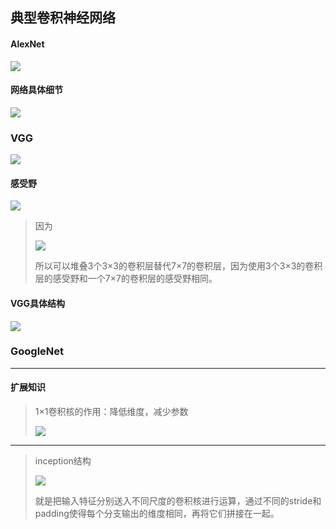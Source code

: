 ## 典型卷积神经网络

#### AlexNet

![](D:\研究生文献\图像理解\AlexNet1.png)

#### 网络具体细节

![](D:\研究生文献\图像理解\AlexNet2.png)



### VGG

![](D:\研究生文献\图像理解\VGG1.png)

#### 感受野

![](D:\研究生文献\图像理解\VGG2.png)

> 因为
>
> ![](D:\研究生文献\图像理解\VGG3.png)
>
> 所以可以堆叠3个3×3的卷积层替代7×7的卷积层，因为使用3个3×3的卷积层的感受野和一个7×7的卷积层的感受野相同。

#### VGG具体结构

![](D:\研究生文献\图像理解\VGG4.png)



### GoogleNet

---

#### 扩展知识

> 1×1卷积核的作用：降低维度，减少参数
>
> ![](D:\研究生文献\图像理解\GoogleNet1.png)
>
> 

---

> inception结构
>
> ![](D:\研究生文献\图像理解\GoogleNet2.png)
>
> 就是把输入特征分别送入不同尺度的卷积核进行运算，通过不同的stride和padding使得每个分支输出的维度相同，再将它们拼接在一起。
>
> 